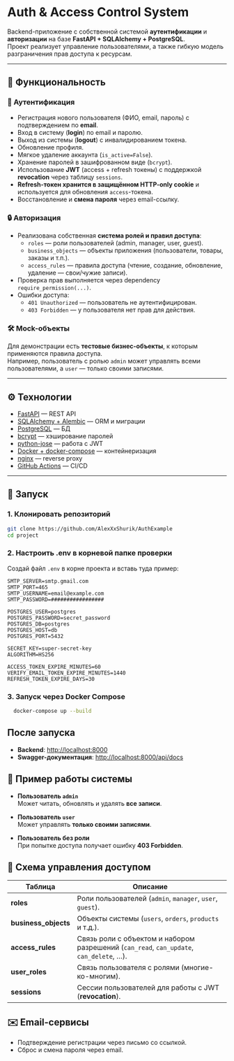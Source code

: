 # Auth & Access Control System

Backend-приложение с собственной системой **аутентификации** и **авторизации** на базе **FastAPI + SQLAlchemy + PostgreSQL**.  
Проект реализует управление пользователями, а также гибкую модель разграничения прав доступа к ресурсам.

---

## 📌 Функциональность

### 🔑 Аутентификация
- Регистрация нового пользователя (ФИО, email, пароль) с подтверждением по **email**.
- Вход в систему (**login**) по email и паролю.
- Выход из системы (**logout**) с инвалидированием токена.
- Обновление профиля.
- Мягкое удаление аккаунта (`is_active=False`).
- Хранение паролей в зашифрованном виде (`bcrypt`).
- Использование **JWT** (access + refresh токены) с поддержкой **revocation** через таблицу `sessions`.
- **Refresh-токен хранится в защищённом HTTP-only cookie** и используется для обновления `access`-токена.
- Восстановление и **смена пароля** через email-ссылку.

### 🔒 Авторизация
- Реализована собственная **система ролей и правил доступа**:
  - `roles` — роли пользователей (admin, manager, user, guest).
  - `business_objects` — объекты приложения (пользователи, товары, заказы и т.п.).
  - `access_rules` — правила доступа (чтение, создание, обновление, удаление — свои/чужие записи).
- Проверка прав выполняется через dependency `require_permission(...)`.
- Ошибки доступа:
  - `401 Unauthorized` — пользователь не аутентифицирован.
  - `403 Forbidden` — у пользователя нет прав для действия.

### 🛠 Mock-объекты
Для демонстрации есть **тестовые бизнес-объекты**, к которым применяются правила доступа.  
Например, пользователь с ролью `admin` может управлять всеми пользователями, а `user` — только своими записями.

---

## ⚙️ Технологии

- [FastAPI](https://fastapi.tiangolo.com/) — REST API
- [SQLAlchemy + Alembic](https://www.sqlalchemy.org/) — ORM и миграции
- [PostgreSQL](https://www.postgresql.org/) — БД
- [bcrypt](https://pypi.org/project/bcrypt/) — хэширование паролей
- [python-jose](https://python-jose.readthedocs.io/) — работа с JWT
- [Docker + docker-compose](https://www.docker.com/) — контейнеризация
- [nginx](https://nginx.org/) — reverse proxy
- [GitHub Actions](https://github.com/features/actions) — CI/CD

---

## 🚀 Запуск

### 1. Клонировать репозиторий
```bash
git clone https://github.com/AlexXxShurik/AuthExample
cd project
```

### 2. Настроить .env в корневой папке проверки

Создай файл `.env` в корне проекта и вставь туда пример:

```env
SMTP_SERVER=smtp.gmail.com
SMTP_PORT=465
SMTP_USERNAME=email@example.com
SMTP_PASSWORD=#################

POSTGRES_USER=postgres
POSTGRES_PASSWORD=secret_password
POSTGRES_DB=postgres
POSTGRES_HOST=db
POSTGRES_PORT=5432

SECRET_KEY=super-secret-key
ALGORITHM=HS256

ACCESS_TOKEN_EXPIRE_MINUTES=60
VERIFY_EMAIL_TOKEN_EXPIRE_MINUTES=1440
REFRESH_TOKEN_EXPIRE_DAYS=30
```

### 3. Запуск через Docker Compose

```bash
  docker-compose up --build
```

## После запуска

- **Backend**: [http://localhost:8000](http://localhost:8000)  
- **Swagger-документация**: [http://localhost:8000/api/docs](http://localhost:8000/api/docs)


## 🧩 Пример работы системы

- **Пользователь `admin`**  
  Может читать, обновлять и удалять **все записи**.

- **Пользователь `user`**  
  Может управлять **только своими записями**.

- **Пользователь без роли**  
  При попытке доступа получает ошибку **403 Forbidden**.

## 📜 Схема управления доступом

| Таблица            | Описание                                                                 |
|--------------------|---------------------------------------------------------------------------|
| **roles**          | Роли пользователей (`admin`, `manager`, `user`, `guest`).                 |
| **business_objects** | Объекты системы (`users`, `orders`, `products` и т.д.).                  |
| **access_rules**   | Связь роли с объектом и набором разрешений (`can_read`, `can_update`, `can_delete`, …). |
| **user_roles**     | Связь пользователя с ролями (многие-ко-многим).                          |
| **sessions**       | Сессии пользователей для работы с JWT (**revocation**).                   |

## ✉️ Email-сервисы
- Подтверждение регистрации через письмо со ссылкой.
- Сброс и смена пароля через email.

